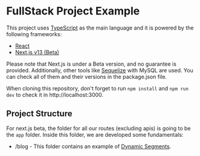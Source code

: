 # FullStack Project Example
This project uses [TypeScript](https://www.typescriptlang.org/docs/handbook/intro.html) as the main language and it is powered by the following frameworks:

- [React](https://reactjs.org/docs/getting-started.html)
- [Next.js v13 (Beta)](https://beta.nextjs.org/docs/getting-started)

Please note that Next.js is under a Beta version, and no guarantee is provided. Additionally, other tools like [Sequelize](https://sequelize.org/docs/v6/getting-started/) with MySQL are used. You can check all of them and their versions in the package.json file.

When cloning this repository, don't forget to run ```npm install``` and ```npm run dev``` to check it in http://localhost:3000.

## Project Structure

For next.js beta, the folder for all our routes (excluding apis) is going to be the ```app``` folder. Inside this folder, we are developed some fundamentals:

- /blog - This folder contains an example of [Dynamic Segments](https://beta.nextjs.org/docs/routing/defining-routes#dynamic-segments).